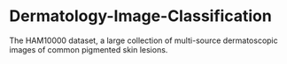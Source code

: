 # Dermatology-Image-Classification
 The HAM10000 dataset, a large collection of multi-source dermatoscopic images of common pigmented skin lesions.
